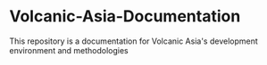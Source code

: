 # Volcanic-Asia-Documentation
This repository is a documentation for Volcanic Asia's development environment and methodologies

